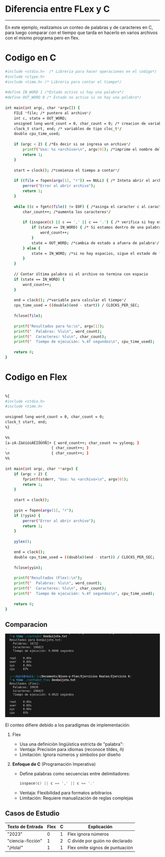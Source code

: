 # Diferencia entre FLex y C
---
En este ejemplo, realizamos un conteo de palabras y de caracteres en C, para luego comparar con el tiempo que tarda en hacerlo en varios archivos con el mismo programa pero en flex.
# Codigo en C
```bash
#include <stdio.h>  /* Libreria para hacer operaciones en el codigo*/
#include <ctype.h>
#include <time.h> /* Libreria para contar el tiempo*/

#define IN_WORD 1 /*Estado activo si hay una palabra*/
#define OUT_WORD 0 /* Estado no activo si no hay una palabra*/

int main(int argc, char *argv[]) {
    FILE *file; /* puntero al archivo*/
    int c, state = OUT_WORD;
    unsigned long word_count = 0, char_count = 0; /* creacion de variables para conteo */
    clock_t start, end; /* variables de tipo cloc_t*/
    double cpu_time_used;

    if (argc < 2) { /*Es decir si se ingresa un archivo*/
        printf("Uso: %s <archivo>\n", argv[0]); /*imprime el nombre del archivo*/
        return 1;
    }

    start = clock(); /*comienza el tiempo a contar*/
    
    if ((file = fopen(argv[1], "r")) == NULL) { /* Inteta abrir el archivo*/
        perror("Error al abrir archivo");
        return 1;
    }

    while ((c = fgetc(file)) != EOF) { /*asinga el caracter c al caracter que se encuentra en el archivo si no se acaba la linea de texto*/
        char_count++; /*aumenta los caracteres*/
        
        if (isspace(c) || c == ',' || c == '.') { /* verifica si hay espacios, comas o puntos en los caracteres*/
            if (state == IN_WORD) { /* Si estamos dentro de una palabra, suma 1 a la cuenta de palabras*/
                word_count++;
            }
            state = OUT_WORD; /*cambia de estado a afuera de palabra*/
        } else {
            state = IN_WORD; /*si no hay espacios, sigue el estado de "en palabra"*/
        }
    }

    // Contar última palabra si el archivo no termina con espacio
    if (state == IN_WORD) {
        word_count++;
    }

    end = clock(); /*variable para calcular el tiempo*/
    cpu_time_used = ((double)(end - start)) / CLOCKS_PER_SEC;

    fclose(file);

    printf("Resultados para %s:\n", argv[1]);
    printf("  Palabras: %lu\n", word_count);
    printf("  Caracteres: %lu\n", char_count);
    printf("  Tiempo de ejecución: %.4f segundos\n", cpu_time_used);

    return 0;
}
```
# Codigo en Flex
```bash

%{
#include <stdio.h>
#include <time.h>

unsigned long word_count = 0, char_count = 0;
clock_t start, end;
%}

%%
[a-zA-ZáéíóúÁÉÍÓÚñÑ]+ { word_count++; char_count += yyleng; }
.                    { char_count++; }
\n                   { char_count++; }
%%

int main(int argc, char **argv) {
    if (argc < 2) {
        fprintf(stderr, "Uso: %s <archivo>\n", argv[0]);
        return 1;
    }
    
    start = clock();
    
    yyin = fopen(argv[1], "r");
    if (!yyin) {
        perror("Error al abrir archivo");
        return 1;
    }
    
    yylex();
    
    end = clock();
    double cpu_time_used = ((double)(end - start)) / CLOCKS_PER_SEC;
    
    fclose(yyin);
    
    printf("Resultados (Flex):\n");
    printf("  Palabras: %lu\n", word_count);
    printf("  Caracteres: %lu\n", char_count);
    printf("  Tiempo de ejecución: %.4f segundos\n", cpu_time_used);
    
    return 0;
}

```
## Comparacion
![alt text](image.png)

El conteo difiere debido a los paradigmas de implementación:

1. Flex
   - Usa una definición lingüística estricta de "palabra":
   - Ventaja: Precisión para idiomas (reconoce tildes, ñ)
   - Limitación: Ignora números y símbolos por diseño

2. **Enfoque de C** (Programación Imperativa)
   - Define palabras como secuencias entre delimitadores:
     ```c
     isspace(c) || c == ',' || c == '.'
     ```
   - Ventaja: Flexibilidad para formatos arbitrarios
   - Limitación: Requiere manualización de reglas complejas

## Casos de Estudio

| Texto de Entrada     | Flex | C  | Explicación                     |
|----------------------|------|----|---------------------------------|
| "2023"               | 0    | 1  | Flex ignora números             |
| "ciencia-ficción"    | 1    | 2  | C divide por guión no declarado |
| "¡Hola!"             | 1    | 1  | Flex omite signos de puntuación |
